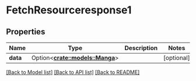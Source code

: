# FetchResourceresponse1

## Properties

Name | Type | Description | Notes
------------ | ------------- | ------------- | -------------
**data** | Option<[**crate::models::Manga**](manga.md)> |  | [optional]

[[Back to Model list]](../README.md#documentation-for-models) [[Back to API list]](../README.md#documentation-for-api-endpoints) [[Back to README]](../README.md)


